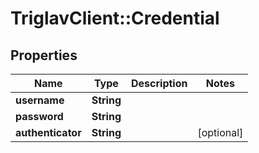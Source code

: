 # TriglavClient::Credential

## Properties
Name | Type | Description | Notes
------------ | ------------- | ------------- | -------------
**username** | **String** |  | 
**password** | **String** |  | 
**authenticator** | **String** |  | [optional] 


